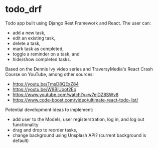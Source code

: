 # todo_drf

Todo app built using Django Rest Framework and React. The user can:

- add a new task,
- edit an existing task,
- delete a task,
- mark task as completed,
- toggle a reminder on a task, and
- hide/show completed tasks.

Based on the Dennis Ivy video series and TraversyMedia's React Crash Course on YouTube, among other sources:

- https://youtu.be/TmsD8QExZ84
- https://youtu.be/W9BjUoot2Eo
- https://www.youtube.com/watch?v=w7ejDZ8SWv8
- https://www.code-boost.com/video/ultimate-react-todo-list/

Potential development ideas to implement:

- add user to the Models, user registerstration, log in, and log out functionality
- drag and drop to reorder tasks,
- change background using Unsplash API? (current background is default)
